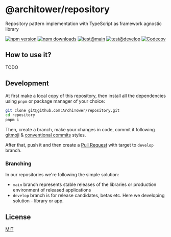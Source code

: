 # @architower/repository

Repository pattern implementation with TypeScript as framework agnostic library

[![npm version][npm-version-src]][npm-version-href]
[![npm downloads][npm-downloads-src]][npm-downloads-href]
[![test@main][ci-main-src]][ci-href]
[![test@develop][ci-develop-src]][ci-href]
[![Codecov][codecov-src]][codecov-href]

## How to use it?

TODO

## Development

At first make a local copy of this repository, then install all the dependencies using `pnpm` or package manager of your choice:

```bash
git clone git@github.com:ArchiTower/repository.git
cd repository
pnpm i
```

Then, create a branch, make your changes in code, commit it following [gitmoji](https://gitmoji.dev/) & [conventional commits](https://www.conventionalcommits.org/en/v1.0.0/) styles.

After that, push it and then create a [Pull Request](https://github.com/ArchiTower/repository/pulls) with target to `develop` branch.

### Branching

In our repositories we're following the simple solution:

- `main` branch represents stable releases of the libraries or production environment of released applications
- `develop` branch is for release candidates, betas etc. Here we developing solution - library or app.

## License

[MIT](./LICENSE.md)

<!-- Badges -->
[npm-version-src]: https://img.shields.io/npm/v/@architower/repository?style=flat-square
[npm-version-href]: https://npmjs.com/package/@architower/repository

[npm-downloads-src]: https://img.shields.io/npm/dm/@architower/repository?style=flat-square
[npm-downloads-href]: https://npmjs.com/package/@architower/repository

[ci-main-src]: https://img.shields.io/github/actions/workflow/status/ArchiTower/repository/test.yml?branch=main&style=flat-square
[ci-develop-src]: https://img.shields.io/github/actions/workflow/status/ArchiTower/repository/test.yml?branch=develop&style=flat-square
[ci-href]: https://github.com/ArchiTower/repository/actions/workflows/test.yml

[codecov-src]: https://img.shields.io/codecov/c/gh/ArchiTower/repository/main?style=flat-square
[codecov-href]: https://codecov.io/gh/ArchiTower/repository
